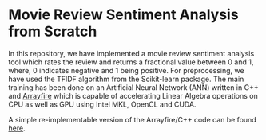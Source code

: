 # Movie Review Sentiment Analysis from Scratch

In this repository, we have implemented a movie review sentiment analysis tool which rates the review and returns a fractional value between 0 and 1, where, 0 indicates negative and 1 being positive. For preprocessing, we have used the TFIDF algorithm from the Scikit-learn package. The main training has been done on an Artificial Neural Network (ANN) written in C++ and [Arrayfire](http://arrayfire.org/docs/index.htm) which is capable of accelerating Linear Algebra operations on CPU as well as GPU using Intel MKL, OpenCL and CUDA.

A simple re-implementable version of the Arrayfire/C++ code can be found [here](https://github.com/codebuddha/Neural_Networks_from_Scratch).
